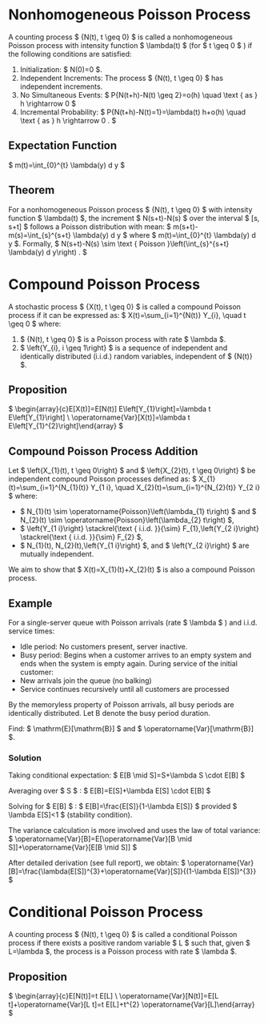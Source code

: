 # Nonhomogeneous Poisson Process

A counting process $ \{N(t), t \geq 0\} $ is called a nonhomogeneous Poisson process with intensity function $ \lambda(t) $ (for $ t \geq 0 $ ) if the following conditions are satisfied:
1. Initialization: $ N(0)=0 $.
2. Independent Increments: The process $ \{N(t), t \geq 0\} $ has independent increments.
3. No Simultaneous Events:
$
P\{N(t+h)-N(t) \geq 2\}=o(h) \quad \text { as } h \rightarrow 0
$
4. Incremental Probability:
$
P\{N(t+h)-N(t)=1\}=\lambda(t) h+o(h) \quad \text { as } h \rightarrow 0 .
$

## Expectation Function

$ m(t)=\int_{0}^{t} \lambda(y) d y $

## Theorem 

For a nonhomogeneous Poisson process $ \{N(t), t \geq 0\} $ with intensity function $ \lambda(t) $, the increment $ N(s+t)-N(s) $ over the interval $ [s, s+t] $ follows a Poisson distribution with mean:
$
m(s+t)-m(s)=\int_{s}^{s+t} \lambda(y) d y
$
where $ m(t)=\int_{0}^{t} \lambda(y) d y $. Formally,
$
N(s+t)-N(s) \sim \text { Poisson }\left(\int_{s}^{s+t} \lambda(y) d y\right) .
$

# Compound Poisson Process

A stochastic process $ \{X(t), t \geq 0\} $ is called a compound Poisson process if it can be expressed as:
$
X(t)=\sum_{i=1}^{N(t)} Y_{i}, \quad t \geq 0
$
where:
1. $ \{N(t), t \geq 0\} $ is a Poisson process with rate $ \lambda $.
2. $ \left\{Y_{i}, i \geq 1\right\} $ is a sequence of independent and identically distributed (i.i.d.) random variables, independent of $ \{N(t)\} $.

## Proposition 

$ \begin{array}{c}E[X(t)]=E[N(t)] E\left[Y_{1}\right]=\lambda t E\left[Y_{1}\right] \\ \operatorname{Var}[X(t)]=\lambda t E\left[Y_{1}^{2}\right]\end{array} $

## Compound Poisson Process Addition

Let $ \left\{X_{1}(t), t \geq 0\right\} $ and $ \left\{X_{2}(t), t \geq 0\right\} $ be independent compound Poisson processes defined as:
$
X_{1}(t)=\sum_{i=1}^{N_{1}(t)} Y_{1 i}, \quad X_{2}(t)=\sum_{i=1}^{N_{2}(t)} Y_{2 i}
$
where:
- $ N_{1}(t) \sim \operatorname{Poisson}\left(\lambda_{1} t\right) $ and $ N_{2}(t) \sim \operatorname{Poisson}\left(\lambda_{2} t\right) $,
- $ \left\{Y_{1 i}\right\} \stackrel{\text { i.i.d. }}{\sim} F_{1},\left\{Y_{2 i}\right\} \stackrel{\text { i.i.d. }}{\sim} F_{2} $,
- $ N_{1}(t), N_{2}(t),\left\{Y_{1 i}\right\} $, and $ \left\{Y_{2 i}\right\} $ are mutually independent.

We aim to show that $ X(t)=X_{1}(t)+X_{2}(t) $ is also a compound Poisson process.

## Example 

For a single-server queue with Poisson arrivals (rate $ \lambda $ ) and i.i.d. service times:
- Idle period: No customers present, server inactive.
- Busy period: Begins when a customer arrives to an empty system and ends when the system is empty again. During service of the initial customer:
- New arrivals join the queue (no balking)
- Service continues recursively until all customers are processed

By the memoryless property of Poisson arrivals, all busy periods are identically distributed. Let B denote the busy period duration.

Find: $ \mathrm{E}[\mathrm{B}] $ and $ \operatorname{Var}[\mathrm{B}] $.

### Solution 


Taking conditional expectation:
$
E[B \mid S]=S+\lambda S \cdot E[B]
$

Averaging over $ S $ :
$
E[B]=E[S]+\lambda E[S] \cdot E[B]
$

Solving for $ E[B] $ :
$
E[B]=\frac{E[S]}{1-\lambda E[S]}
$
provided $ \lambda E[S]<1 $ (stability condition).

The variance calculation is more involved and uses the law of total variance:
$
\operatorname{Var}[B]=E[\operatorname{Var}[B \mid S]]+\operatorname{Var}[E[B \mid S]]
$

After detailed derivation (see full report), we obtain:
$
\operatorname{Var}[B]=\frac{\lambda(E[S])^{3}+\operatorname{Var}[S]}{(1-\lambda E[S])^{3}}
$

# Conditional Poisson Process

A counting process $ \{N(t), t \geq 0\} $ is called a conditional Poisson process if there exists a positive random variable $ L $ such that, given $ L=\lambda $, the process is a Poisson process with rate $ \lambda $.

## Proposition 

$ \begin{array}{c}E[N(t)]=t E[L] \\ \operatorname{Var}[N(t)]=E[L t]+\operatorname{Var}[L t]=t E[L]+t^{2} \operatorname{Var}[L]\end{array} $


